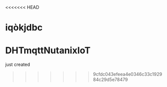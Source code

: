 <<<<<<< HEAD

iqòkjdbc
=======
# DHTmqttNutanixIoT

just created
>>>>>>> 9cfdc043efeea4e0346c33c192984c29d5e78479
